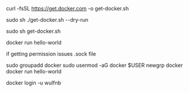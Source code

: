 



curl -fsSL https://get.docker.com -o get-docker.sh

sudo sh ./get-docker.sh --dry-run

sudo sh get-docker.sh

docker run hello-world

if getting permission issues .sock file

sudo groupadd docker
sudo usermod -aG docker $USER
newgrp docker
docker run hello-world


docker login -u wulfnb